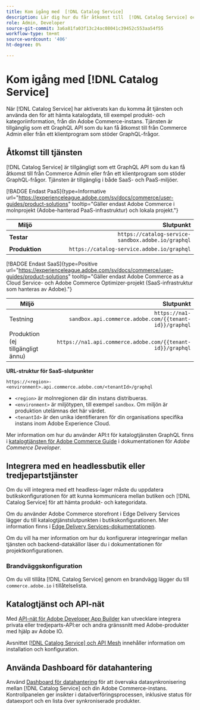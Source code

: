 ```yaml
---
title: Kom igång med  [!DNL Catalog Service]
description: Lär dig hur du får åtkomst till  [!DNL Catalog Service] och kan integrera med klientprogram och tredjepartstjänster.
role: Admin, Developer
source-git-commit: 3a6a81fa03f13c24ac08041c39452c553aa54f55
workflow-type: tm+mt
source-wordcount: '406'
ht-degree: 0%

---
```



# Kom igång med [!DNL Catalog Service]

När [!DNL Catalog Service] har aktiverats kan du komma åt tjänsten och använda den för att hämta katalogdata, till exempel produkt- och kategoriinformation, från din Adobe Commerce-instans. Tjänsten är tillgänglig som ett GraphQL API som du kan få åtkomst till från Commerce Admin eller från ett klientprogram som stöder GraphQL-frågor.

## Åtkomst till tjänsten

[!DNL Catalog Service] är tillgängligt som ett GraphQL API som du kan få åtkomst till från Commerce Admin eller från ett klientprogram som stöder GraphQL-frågor. Tjänsten är tillgänglig i både SaaS- och PaaS-miljöer.


[!BADGE Endast PaaS]{type=Informative url="https://experienceleague.adobe.com/sv/docs/commerce/user-guides/product-solutions" tooltip="Gäller endast Adobe Commerce i molnprojekt (Adobe-hanterad PaaS-infrastruktur) och lokala projekt."}

| Miljö | Slutpunkt |
|------------ | ----------: |
| **Testar** | `https://catalog-service-sandbox.adobe.io/graphql` |
| **Produktion** | `https://catalog-service.adobe.io/graphql` |

[!BADGE Endast SaaS]{type=Positive url="https://experienceleague.adobe.com/sv/docs/commerce/user-guides/product-solutions" tooltip="Gäller endast Adobe Commerce as a Cloud Service- och Adobe Commerce Optimizer-projekt (SaaS-infrastruktur som hanteras av Adobe)."}

| Miljö | Slutpunkt |
| ------------ | --------:|
| Testning | `https://na1-sandbox.api.commerce.adobe.com/{{tenant-id}}/graphql` |
| Produktion (ej tillgängligt ännu) | `https://na1.api.commerce.adobe.com/{{tenant-id}}/graphql` |

**URL-struktur för SaaS-slutpunkter**

```text
https://<region>-<environment>.api.commerce.adobe.com/<tenantId>/graphql
```

- `<region>` är molnregionen där din instans distribueras.
- `<environment>` är miljötypen, till exempel `sandbox`. Om miljön är produktion utelämnas det här värdet.
- `<tenantId>` är den unika identifieraren för din organisations specifika instans inom Adobe Experience Cloud.

Mer information om hur du använder API:t för katalogtjänsten GraphQL finns i [katalogtjänsten för Adobe Commerce Guide](https://developer.adobe.com/commerce/webapi/graphql/schema/catalog-service/) i dokumentationen för *Adobe Commerce Developer*.


## Integrera med en headlessbutik eller tredjepartstjänster

Om du vill integrera med ett headless-lager måste du uppdatera butikskonfigurationen för att kunna kommunicera mellan butiken och [!DNL Catalog Service] för att hämta produkt- och kategoridata.

Om du använder Adobe Commerce storefront i Edge Delivery Services lägger du till katalogtjänstslutpunkten i butikskonfigurationen. Mer information finns i [Edge Delivery Services-dokumentationen](https://experienceleague.adobe.com/developer/commerce/storefront/setup/configuration/commerce-configuration/?lang=sv-SE#storefront-configuration).

Om du vill ha mer information om hur du konfigurerar integreringar mellan tjänsten och backend-datakällor läser du i dokumentationen för projektkonfigurationen.


### Brandväggskonfiguration

Om du vill tillåta [!DNL Catalog Service] genom en brandvägg lägger du till `commerce.adobe.io` i tillåtelselista.

## Katalogtjänst och API-nät

Med [API-nät för Adobe Developer App Builder](https://developer.adobe.com/graphql-mesh-gateway/gateway/overview/) kan utvecklare integrera privata eller tredjeparts-API:er och andra gränssnitt med Adobe-produkter med hjälp av Adobe IO.

Avsnittet [[!DNL Catalog Service]  och API Mesh](mesh.md) innehåller information om installation och konfiguration.

## Använda Dashboard för datahantering

Använd [Dashboard för datahantering](https://experienceleague.adobe.com/sv/docs/commerce-admin/systems/data-transfer/data-dashboard) för att övervaka datasynkronisering mellan [!DNL Catalog Service] och din Adobe Commerce-instans. Kontrollpanelen ger insikter i dataöverföringsprocessen, inklusive status för dataexport och en lista över synkroniserade produkter.
